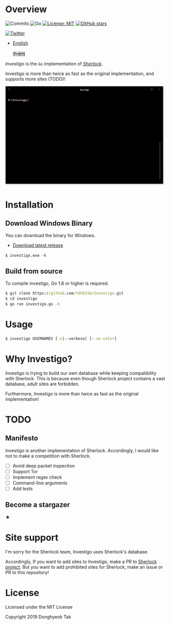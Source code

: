 # Overview

![Commits](https://img.shields.io/github/commit-activity/m/tdh8316/Investigo.svg?label=Commits&style=popout)
![Go](https://img.shields.io/badge/Go-%3E%3D1.8-blue.svg)
[![License: MIT](https://img.shields.io/badge/License-MIT-green.svg)](https://opensource.org/licenses/MIT)
[![GitHub stars](https://img.shields.io/github/stars/tdh8316/Investigo.svg?style=social)](https://github.com/tdh8316/Investigo/stargazers)

[![Twitter](https://img.shields.io/twitter/url/https/github.com/tdh8316/Investigo.svg?style=social)](https://twitter.com/intent/tweet?text=WoW:&url=https%3A%2F%2Fgithub.com%2Ftdh8316%2FInvestigo)

+ [English](./README.MD) 
  
  ~~[한국어](./README-ko_kr.MD)~~

*Investigo* is the `Go` implementation of *[Sherlock](https://sherlock-project.github.io/)*.

Investigo is more than twice as fast as the original implementation, and supports more sites (TODO)!

![screenshot](./docs/GIF.gif)

# Installation
## Download Windows Binary
You can download the binary for Windows.
 - [Download latest release](https://github.com/tdh8316/Investigo/releases)

`$ investigo.exe -h`

## Build from source
To compile investigo, Go 1.8 or higher is required.

```cmd
$ git clone https://github.com/tdh8316/Investigo.git
$ cd investigo
$ go run investigo.go -h
```

# Usage
```cmd
$ investigo USERNAMES [-v|--verbose] [--no-color]
```

# Why Investigo?
Investigo is trying to build our own database while keeping compatibility with Sherlock.
This is because even though Sherlock project contains a vast database, adult sites are forbidden.

Furthermore, Investigo is more than twice as fast as the original implementation!

# TODO
## Manifesto
Investigo is another implementation of Sherlock. Accordingly, I would like not to make a competition with Sherlock.

 - [ ] Avoid deep packet inspection
 - [ ] Support Tor
 - [ ] Implement regex check
 - [ ] Command-line arguments
 - [ ] Add tests

## Become a stargazer
★

# Site support
I'm sorry for the Sherlock team, Investigo uses Sherlock's database.

Accordingly, If you want to add sites to Investigo, make a PR to [Sherlock project](https://github.com/sherlock-project/sherlock). But you want to add prohibited sites for Sherlock, make an issue or PR to this repository!

# License
Licensed under the MIT License

Copyright 2019 Donghyeok Tak
